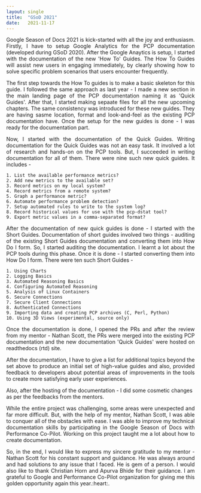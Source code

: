 ```yaml
---
layout: single
title:  "GSoD 2021"
date:   2021-11-17
---
```


<p style='text-align: justify;'>
Google Season of Docs 2021 is kick-started with all the joy and enthusiasm. Firstly, I have to setup Google Analytics for the PCP documentation (developed during GSoD 2020). After the Google Anaytics is setup, I started with the documentation of the new 'How To' Guides. The How To Guides will assist new users in engaging immediately, by clearly showing how to solve specific problem scenarios that users encounter frequently. 
</p>

<p style='text-align: justify;'>
The first step towards the How To guides is to make a basic skeleton for this guide. I followed the same approach as last year - I made a new section in the main landing page of the PCP documentation naming it as 'Quick Guides'. After that, I started making sepaate files for all the new upcoming chapters. The same consistency was introduced for these new guides. They are having sasme location, format and look-and-feel as the existing PCP documentation have. Once the setup for the new guides is done - I was ready for the documentation part.
</p>

<p style='text-align: justify;'>
Now, I started with the documentation of the Quick Guides. Writing documentation for the Quick Guides was not an easy task. It involved a lot of research and hands-on on the PCP tools. But, I succeeded in writing documentation for all of them. There were nine such new quick guides. It includes - 

    1. List the available performance metrics?
    2. Add new metrics to the available set?
    3. Record metrics on my local system?
    4. Record metrics from a remote system?
    5. Graph a performance metric?
    6. Automate performance problem detection?
    7. Setup automated rules to write to the system log?
    8. Record historical values for use with the pcp-dstat tool?
    9. Export metric values in a comma-separated format?
</p>

<p style='text-align: justify;'>
After the documentation of new quick guides is done - I started with the Short Guides. Documentation of short guides involved two things - auditing of the existing Short Guides documentation and converting them into How Do I form. So, I started auditing the documentation. I learnt a lot about the PCP tools during this phase. Once it is done - I started converting them into How Do I form. There were ten such Short Guides - 

    1. Using Charts
    2. Logging Basics
    3. Automated Reasoning Basics
    4. Configuring Automated Reasoning
    5. Analysis of Linux Containers
    6. Secure Connections
    7. Secure Client Connections
    8. Authenticated Connections
    9. Importing data and creating PCP archives (C, Perl, Python)
    10. Using 3D Views (experimental, source only)

</p>

<p style='text-align: justify;'>
Once the documentation is done, I opened the PRs and after the review from my mentor - Nathan Scott, the PRs were merged into the existing PCP documentation and the new documentation 'Quick Guides' were hosted on readthedocs (rtd) site.
</p>

<p style='text-align: justify;'>
After the documentation, I have to give a list for additional topics beyond the set above to produce an initial set of high-value guides and also, provided feedback to developers about potential areas of improvements in the tools to create more satisfying early user experiences. 

Also, after the hosting of the documentation - I did some cosmetic changes as per the feedbacks from the mentors. 
</p>

<p style='text-align: justify;'>
While the entire project was challenging, some areas were unexpected and far more difficult. But, with the help of my mentor, Nathan Scott, I was able to conquer all of the obstacles with ease. I was able to improve my technical documentation skills by participating in the Google Season of Docs with Performance Co-Pilot. Working on this project taught me a lot about how to create documentation.
</p>

<p style='text-align: justify;'>
So, in the end, I would like to express my sincere gratitude to my mentor - Nathan Scott for his constant support and guidance. He was always around and had solutions to any issue that I faced. He is gem of a person. I would also like to thank Christian Horn and Apurva Bhide for their guidance. 
I am grateful to Google and Performance Co-Pilot organization for giving me this golden opportunity again this year.:heart:.